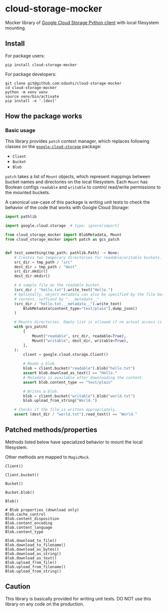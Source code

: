 # cloud-storage-mocker

Mocker library of
[Google Cloud Storage Python client](https://github.com/googleapis/python-storage)
with local filesystem mounting.


## Install

For package users:

```shell
pip install cloud-storage-mocker
```

For package developers:

```shell
git clone git@github.com:odashi/cloud-storage-mocker
cd cloud-storage-mocker
python -m venv venv
source venv/bin/activate
pip install -e '.[dev]'
```


## How the package works


### Basic usage

This library provides `patch` context manager, which replaces following classes on the
[`google-cloud-storage`](https://github.com/googleapis/python-storage) package:

- `Client`
- `Bucket`
- `Blob`

`patch` takes a list of `Mount` objects, which represent mappings between bucket names
and directories on the local filesystem.
Each `Mount` has Boolean configs `readable` and `writable` to control read/write
permissions to the mounted buckets.

A canonical use-case of this package is writing unit tests to check the behavior of the
code that works with Google Cloud Storage:

```python
import pathlib

import google.cloud.storage  # type: ignore[import]

from cloud_storage_mocker import BlobMetadata, Mount
from cloud_storage_mocker import patch as gcs_patch


def test_something(tmp_path: pathlib.Path) -> None:
    # Creates two temporary directories for readable/writable buckets.
    src_dir = tmp_path / "src"
    dest_dir = tmp_path / "dest"
    src_dir.mkdir()
    dest_dir.mkdir()

    # A sample file on the readable bucket.
    (src_dir / "hello.txt").write_text("Hello.")
    # Optionally, object metadata can also be specified by the file beside the
    # content, suffixed by ".__metadata__".
    (src_dir / "hello.txt.__metadata__").write_text(
        BlobMetadata(content_type="text/plain").dump_json()
    )

    # Mounts directories. Empty list is allowed if no actual access is required.
    with gcs_patch(
        [
            Mount("readable", src_dir, readable=True),
            Mount("writable", dest_dir, writable=True),
        ],
    ):
        client = google.cloud.storage.Client()

        # Reads a blob.
        blob = client.bucket("readable").blob("hello.txt")
        assert blob.download_as_text() == "Hello."
        # Metadata is available after downloading the content.
        assert blob.content_type == "text/plain"

        # Writes a blob.
        blob = client.bucket("writable").blob("world.txt")
        blob.upload_from_string("World.")

    # Checks if the file is written appropriately.
    assert (dest_dir / "world.txt").read_text() == "World."
```


## Patched methods/properties

Methods listed below have specialized behavior to mount the local filesystem.

Other methods are mapped to `MagicMock`.

```
Client()

Client.bucket()

Bucket()

Bucket.blob()

Blob()

# Blob properties (download only)
Blob.cache_control
Blob.content_disposition
Blob.content_encoding
Blob.content_language
Blob.content_type

Blob.download_to_file()
Blob.download_to_filename()
Blob.download_as_bytes()
Blob.download_as_string()
Blob.download_as_text()
Blob.upload_from_file()
Blob.upload_from_filename()
Blob.upload_from_string()
```


## Caution

This library is basically provided for writing unit tests.
DO NOT use this library on any code on the production.
